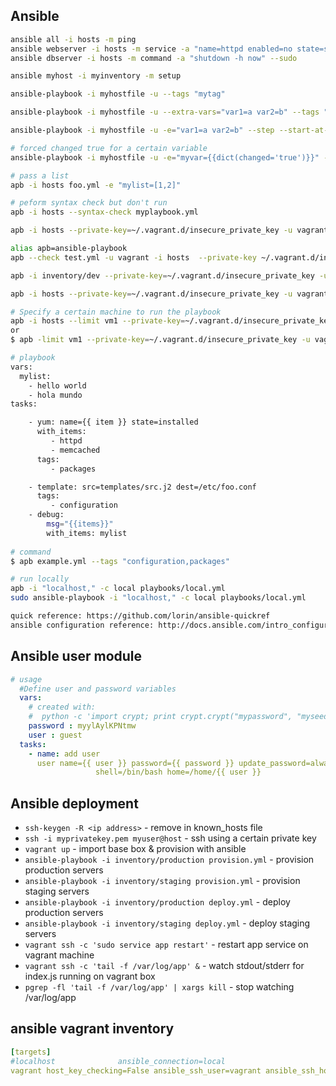 Ansible
------
```bash
ansible all -i hosts -m ping
ansible webserver -i hosts -m service -a "name=httpd enabled=no state=stopped"
ansible dbserver -i hosts -m command -a "shutdown -h now" --sudo

ansible myhost -i myinventory -m setup

ansible-playbook -i myhostfile -u --tags "mytag"

ansible-playbook -i myhostfile -u --extra-vars="var1=a var2=b" --tags "mytag" 

ansible-playbook -i myhostfile -u -e="var1=a var2=b" --step --start-at-task "my task for something"

# forced changed true for a certain variable
ansible-playbook -i myhostfile -u -e="myvar={{dict(changed='true')}}" --start-at-task "my task for something"

# pass a list
apb -i hosts foo.yml -e "mylist=[1,2]"

# peform syntax check but don't run
apb -i hosts --syntax-check myplaybook.yml

apb -i hosts --private-key=~/.vagrant.d/insecure_private_key -u vagrant playbooks/myplaybook.yml

alias apb=ansible-playbook
apb --check test.yml -u vagrant -i hosts  --private-key ~/.vagrant.d/insecure_private_key --step --start-at-task="known"

apb -i inventory/dev --private-key=~/.vagrant.d/insecure_private_key -u vagrant playbooks/provision.yml

apb -i hosts --private-key=~/.vagrant.d/insecure_private_key -u vagrant playbooks/vagrant.yml

# Specify a certain machine to run the playbook
apb -i hosts --limit vm1 --private-key=~/.vagrant.d/insecure_private_key -u vagrant playbooks/vagrant.yml
or
$ apb -limit vm1 --private-key=~/.vagrant.d/insecure_private_key -u vagrant playbooks/vagrant.yml

# playbook
vars:
  mylist:
    - hello world
    - hola mundo
tasks:

    - yum: name={{ item }} state=installed
      with_items:
         - httpd
         - memcached
      tags:
         - packages

    - template: src=templates/src.j2 dest=/etc/foo.conf
      tags:
         - configuration
    - debug:
        msg="{{items}}"
        with_items: mylist
        
# command
$ apb example.yml --tags "configuration,packages"

# run locally
apb -i "localhost," -c local playbooks/local.yml
sudo ansible-playbook -i "localhost," -c local playbooks/local.yml

quick reference: https://github.com/lorin/ansible-quickref
ansible configuration reference: http://docs.ansible.com/intro_configuration.html
```

Ansible user module
------------
```yaml
# usage
  #Define user and password variables
  vars:
    # created with:
    #  python -c 'import crypt; print crypt.crypt("mypassword", "myseed")
    password : myylAylKPNtmw
    user : guest
  tasks:
    - name: add user
      user name={{ user }} password={{ password }} update_password=always 
                   shell=/bin/bash home=/home/{{ user }}

```

Ansible deployment
-----------------
* `ssh-keygen -R <ip address>` - remove in known_hosts file
* `ssh -i myprivatekey.pem myuser@host` - ssh using a certain private key
* `vagrant up` - import base box & provision with ansible
* `ansible-playbook -i inventory/production provision.yml` - provision production servers
* `ansible-playbook -i inventory/staging provision.yml` - provision staging servers
* `ansible-playbook -i inventory/production deploy.yml` - deploy production servers
* `ansible-playbook -i inventory/staging deploy.yml` - deploy staging servers
* `vagrant ssh -c 'sudo service app restart'` - restart app service on vagrant machine
* `vagrant ssh -c 'tail -f /var/log/app' &` - watch stdout/stderr for index.js running on vagrant box
* `pgrep -fl 'tail -f /var/log/app' | xargs kill` - stop watching /var/log/app

ansible vagrant inventory
----------------------
```yaml
[targets]
#localhost              ansible_connection=local 
vagrant host_key_checking=False ansible_ssh_user=vagrant ansible_ssh_host=192.168.23.13 ansible_ssh_private_key_file=~/.vagrant.d/insecure_private_key 
```
